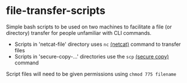 # file-transfer-scripts

Simple bash scripts to be used on two machines to facilitate a file (or directory) transfer for people unfamiliar with CLI commands.

-  Scripts in 'netcat-file' directory uses `nc` [(netcat)](http://man7.org/linux/man-pages/man1/ncat.1.html) command to transfer files<br>
-  Scripts in 'secure-copy-...' directories use the `scp` [(secure copy)](http://man7.org/linux/man-pages/man1/scp.1.html) command

Script files will need to be given permissions using `chmod 775 filename`
